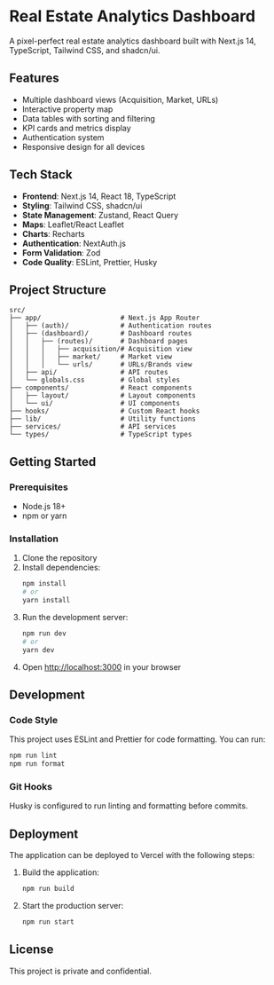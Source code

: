 # Real Estate Analytics Dashboard

A pixel-perfect real estate analytics dashboard built with Next.js 14, TypeScript, Tailwind CSS, and shadcn/ui.

## Features

- Multiple dashboard views (Acquisition, Market, URLs)
- Interactive property map
- Data tables with sorting and filtering
- KPI cards and metrics display
- Authentication system
- Responsive design for all devices

## Tech Stack

- **Frontend**: Next.js 14, React 18, TypeScript
- **Styling**: Tailwind CSS, shadcn/ui
- **State Management**: Zustand, React Query
- **Maps**: Leaflet/React Leaflet
- **Charts**: Recharts
- **Authentication**: NextAuth.js
- **Form Validation**: Zod
- **Code Quality**: ESLint, Prettier, Husky

## Project Structure

```
src/
├── app/                    # Next.js App Router
│   ├── (auth)/             # Authentication routes
│   ├── (dashboard)/        # Dashboard routes
│   │   ├── (routes)/       # Dashboard pages
│   │   │   ├── acquisition/# Acquisition view
│   │   │   ├── market/     # Market view
│   │   │   └── urls/       # URLs/Brands view
│   ├── api/                # API routes
│   └── globals.css         # Global styles
├── components/             # React components
│   ├── layout/             # Layout components
│   └── ui/                 # UI components
├── hooks/                  # Custom React hooks
├── lib/                    # Utility functions
├── services/               # API services
└── types/                  # TypeScript types
```

## Getting Started

### Prerequisites

- Node.js 18+
- npm or yarn

### Installation

1. Clone the repository
2. Install dependencies:
   ```bash
   npm install
   # or
   yarn install
   ```
3. Run the development server:
   ```bash
   npm run dev
   # or
   yarn dev
   ```
4. Open [http://localhost:3000](http://localhost:3000) in your browser

## Development

### Code Style

This project uses ESLint and Prettier for code formatting. You can run:

```bash
npm run lint
npm run format
```

### Git Hooks

Husky is configured to run linting and formatting before commits.

## Deployment

The application can be deployed to Vercel with the following steps:

1. Build the application:

   ```bash
   npm run build
   ```

2. Start the production server:
   ```bash
   npm run start
   ```

## License

This project is private and confidential.
